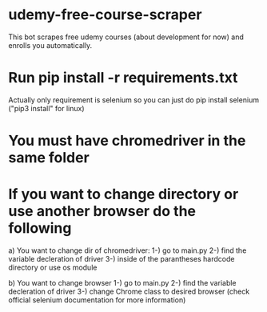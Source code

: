 # udemy-free-course-scraper
This bot scrapes free udemy courses (about development for now) and enrolls you automatically.

# Run pip install -r requirements.txt 
Actually only requirement is selenium so you can just do pip install selenium
("pip3 install" for linux)

# You must have chromedriver in the same folder

# If you want to change directory or use another browser do the following
  a) You want to change dir of chromedriver:
    1-) go to main.py
    2-) find the variable decleration of driver
    3-) inside of the parantheses hardcode directory or use os module
  
  b) You want to change browser 
    1-) go to main.py
    2-) find the variable decleration of driver
    3-) change Chrome class to desired browser (check official selenium documentation for more information)
